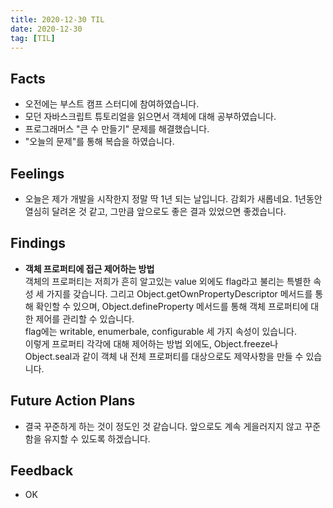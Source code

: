 ```yaml
---
title: 2020-12-30 TIL
date: 2020-12-30
tag: [TIL]
---
```


## Facts

- 오전에는 부스트 캠프 스터디에 참여하였습니다.
- 모던 자바스크립트 튜토리얼을 읽으면서 객체에 대해 공부하였습니다.
- 프로그래머스 "큰 수 만들기" 문제를 해결했습니다.
- "오늘의 문제"를 통해 복습을 하였습니다.

## Feelings

- 오늘은 제가 개발을 시작한지 정말 딱 1년 되는 날입니다. 감회가 새롭네요. 1년동안 열심히 달려온 것 같고, 그만큼 앞으로도 좋은 결과 있었으면 좋겠습니다. 

## Findings

- **객체 프로퍼티에 접근 제어하는 방법**  
  객체의 프로퍼티는 저희가 흔히 알고있는 value 외에도 flag라고 불리는 특별한 속성 세 가지를 갖습니다. 그리고 Object.getOwnPropertyDescriptor 메서드를 통해 확인할 수 있으며, Object.defineProperty 메서드를 통해 객체 프로퍼티에 대한 제어를 관리할 수 있습니다.  
  flag에는 writable, enumerbale, configurable 세 가지 속성이 있습니다.  
  이렇게 프로퍼티 각각에 대해 제어하는 방법 외에도, Object.freeze나 Object.seal과 같이 객체 내 전체 프로퍼티를 대상으로도 제약사항을 만들 수 있습니다.

## Future Action Plans

- 결국 꾸준하게 하는 것이 정도인 것 같습니다. 앞으로도 계속 게을러지지 않고 꾸준함을 유지할 수 있도록 하겠습니다.

## Feedback

- OK

